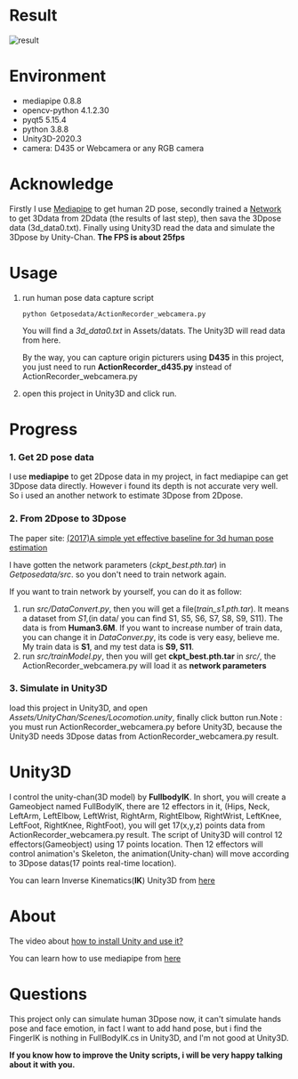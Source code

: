 # Result

![result](https://github.com/xerifg/Real-time-3DposeTracking-Unity3D-UnityChan/blob/master/pictures/3D%E4%BB%BF%E7%9C%9F.gif)

# Environment

* mediapipe  0.8.8
* opencv-python  4.1.2.30
* pyqt5  5.15.4
* python  3.8.8
* Unity3D-2020.3
* camera: D435 or Webcamera or any RGB camera

# Acknowledge

Firstly I use [Mediapipe](https://google.github.io/mediapipe/) to get human 2D pose, secondly trained a [Network](https://arxiv.org/abs/1705.03098) to get 3Ddata from 2Ddata (the results of last step), then sava the 3Dpose data (3d_data0.txt). Finally using Unity3D read the data and simulate the 3Dpose by Unity-Chan. **The FPS is about 25fps**

# Usage

1. run human pose data capture script

   ```shell
   python Getposedata/ActionRecorder_webcamera.py
   ```

   You will find a *3d_data0.txt* in Assets/datats. The Unity3D will read data from here.

   By the way, you can capture origin picturers using **D435** in this project, you just need to run **ActionRecorder_d435.py** instead of ActionRecorder_webcamera.py

2. open this project in Unity3D and  click run.

# Progress

### 1. Get 2D pose data

l use **mediapipe** to get 2Dpose data in my project, in fact mediapipe can get 3Dpose data directly. However i found its depth is not accurate very well. So i used an another network to estimate 3Dpose from 2Dpose. 

### 2. From 2Dpose to 3Dpose

The paper site: [(2017)A simple yet effective baseline for 3d human pose estimation](https://arxiv.org/abs/1705.03098)

l have gotten the network parameters (*ckpt_best.pth.tar*) in *Getposedata/src*. so  you don't need to train network again.

If you want to train network by yourself, you can do it as follow:

1. run *src/DataConvert.py*, then you will get a file(*train_s1.pth.tar*). lt means a dataset from *S1*,(in data/ you can find S1, S5, S6, S7, S8, S9, S11). The data is from **Human3.6M**. If you want to increase number of train data, you can change it in *DataConver.py*, its code is very easy, believe me. My train data is **S1**, and my test data is **S9, S11**.
2. run *src/trainModel.py*, then you will get **ckpt_best.pth.tar** in *src/*, the ActionRecorder_webcamera.py will load it as **network parameters**

### 3. Simulate in Unity3D

load this project in Unity3D, and open *Assets/UnityChan/Scenes/Locomotion.unity*, finally click button run.Note : you must run ActionRecorder_webcamera.py before Unity3D, because the Unity3D needs 3Dpose datas from ActionRecorder_webcamera.py result.

# Unity3D

l control the unity-chan(3D model) by **FullbodyIK**. In short, you will create a Gameobject named FullBodyIK, there are 12 effectors in it, (Hips, Neck, LeftArm, LeftElbow, LeftWrist, RightArm, RightElbow, RightWrist, LeftKnee, LeftFoot, RightKnee, RightFoot), you will get 17(x,y,z) points data from ActionRecorder_webcamera.py result. The script of Unity3D will control 12 effectors(Gameobject) using 17 points location. Then 12 effectors will control animation's Skeleton, the animation(Unity-chan) will move according to  3Dpose datas(17 points  real-time location).

 You can learn Inverse Kinematics(**IK**) Unity3D from [here](https://www.youtube.com/watch?v=Kk0xN26ICLQ&t=526s)

# About

The video about [ how to install Unity and use it?](https://www.bilibili.com/video/BV18x411X7ds?spm_id_from=333.999.0.0)

You can learn how to use mediapipe from [here](https://www.youtube.com/watch?v=brwgBf6VB0I&t=434s)

# Questions

This project only can simulate human 3Dpose now, it can't simulate hands pose and face emotion, in fact l want to add hand pose, but i find the FingerIK is nothing in FullBodyIK.cs in Unity3D, and l'm not good at Unity3D.

**If you know how to improve the Unity scripts, i will be very happy talking about it with you.**

